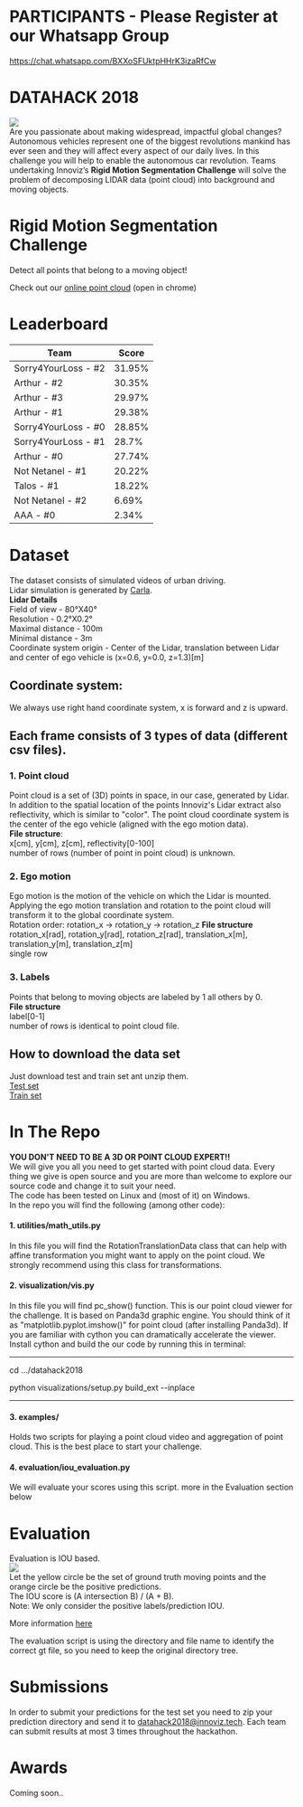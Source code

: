 # PARTICIPANTS - Please Register at our Whatsapp Group

https://chat.whatsapp.com/BXXoSFUktpHHrK3izaRfCw

# DATAHACK 2018
![](https://cdn.oemoffhighway.com/files/base/acbm/ooh/image/2018/01/640w/Innoviz_Logo_Hi_Res_LiDAR.5a4f8282e7012.jpg)\
Are you passionate about making widespread, impactful global changes? Autonomous vehicles represent one of the biggest revolutions mankind has ever seen and they will affect every aspect of our daily lives. In this challenge you will help to enable the autonomous car revolution. Teams undertaking Innoviz’s **Rigid Motion Segmentation Challenge** will solve the problem of decomposing LIDAR data (point cloud) into background and moving objects.
# Rigid Motion Segmentation Challenge
Detect all points that belong to a moving object!

Check out our [online point cloud](https://innoviz-datahack.s3.amazonaws.com/index.html) (open in chrome)

# Leaderboard
| Team | Score |
| ------ | ------ |
| Sorry4YourLoss - #2 | 31.95% |
| Arthur - #2 | 30.35% |
| Arthur - #3 | 29.97% |
| Arthur - #1 | 29.38% |
| Sorry4YourLoss - #0 | 28.85% |
| Sorry4YourLoss - #1 | 28.7% |
| Arthur - #0 | 27.74% |
| Not Netanel - #1 | 20.22% |
| Talos - #1 | 18.22% |
| Not Netanel - #2 | 6.69% |
| AAA - #0 | 2.34% |

# Dataset
The dataset consists of simulated videos of urban driving.\
Lidar simulation is generated by [Carla](http://carla.org/).\
**Lidar Details**\
Field of view - 80°X40°\
Resolution - 0.2°X0.2°\
Maximal distance - 100m\
Minimal distance - 3m\
Coordinate system origin - Center of the Lidar, translation between Lidar and center of ego vehicle is (x=0.6, y=0.0, z=1.3)[m] 
## Coordinate system:
We always use right hand coordinate system, x is forward and z is upward.
## Each frame consists of 3 types of data (different csv files).
### 1. Point cloud
Point cloud is a set of (3D) points in space, in our case, generated by Lidar.
In addition to the spatial location of the points Innoviz's Lidar extract also reflectivity, which is similar to "color". 
The point cloud coordinate system is the center of the ego vehicle (aligned with the ego motion data). \
**File structure**:\
x[cm], y[cm], z[cm], reflectivity[0-100]\
number of rows (number of point in point cloud) is unknown.

### 2. Ego motion
Ego motion is the motion of the vehicle on which the Lidar is mounted. Applying the ego motion translation and rotation to the point cloud will transform it to the global coordinate system. \
Rotation order: rotation_x -> rotation_y -> rotation_z
**File structure**\
rotation_x[rad], rotation_y[rad], rotation_z[rad], translation_x[m], translation_y[m], translation_z[m]\
single row 

### 3. Labels
Points that belong to moving objects are labeled by 1 all others by 0.\
**File structure**\
label[0-1]\
number of rows is identical to point cloud file.
## How to download the data set
Just download test and train set ant unzip them.\
[Test set](http://innoviz-datahack-data.s3.amazonaws.com/Test.7z)\
[Train set](http://innoviz-datahack-data.s3.amazonaws.com/Train.7z)
# In The Repo
**YOU DON'T NEED TO BE A 3D OR POINT CLOUD EXPERT!!**\
We will give you all you need to get started with point cloud data. Every thing we give is open source and you are more than welcome to explore our source code and change it to suit your need.\
The code has been tested on Linux and (most of it) on Windows.\
In the repo you will find the following (among other code):

#### 1. utilities/math_utils.py 
In this file you will find the RotationTranslationData class that can help with affine transformation you might want to apply on the point cloud. We strongly recommend using this class for transformations. 

#### 2. visualization/vis.py 
In this file you will find pc_show() function. This is our point cloud viewer for the challenge. It is based on Panda3d graphic engine. You should think of it as "matplotlib.pyplot.imshow()" for point cloud (after installing Panda3d).
If you are familiar with cython you can dramatically accelerate the viewer. Install cython and build the our code by running this in terminal:
___
cd .../datahack2018

python visualizations/setup.py build_ext --inplace
___

#### 3. examples/
Holds two scripts for playing a point cloud video and aggregation of point cloud. This is the best place to start your challenge.

#### 4. evaluation/iou_evaluation.py 
We will evaluate your scores using this script. more in the Evaluation section below

# Evaluation
Evaluation is IOU based.\
![](https://upload.wikimedia.org/wikipedia/commons/thumb/1/1f/Intersection_of_sets_A_and_B.svg/371px-Intersection_of_sets_A_and_B.svg.png)\
Let the yellow circle be the set of ground truth moving points and the orange circle be the positive predictions.\
The IOU score is (A intersection B) / (A + B).\
Note: We only consider the positive labels/prediction IOU.

More information [here](https://www.cityscapes-dataset.com/benchmarks/#scene-labeling-task)

The evaluation script is using the directory and file name to identify the correct gt file, so you need to keep the original directory tree. 


# Submissions

In order to submit your predictions for the test set you need to zip your prediction directory and send it to datahack2018@innoviz.tech. Each team can submit results at most 3 times throughout the hackathon.

# Awards
Coming soon..
